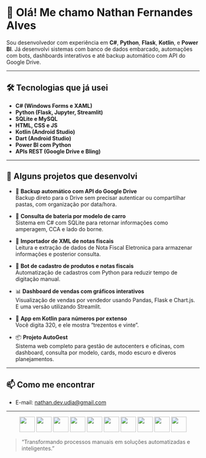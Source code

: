 # 👋 Olá! Me chamo Nathan Fernandes Alves

Sou desenvolvedor com experiência em **C#**, **Python**, **Flask**, **Kotlin**, e **Power BI**. Já desenvolvi sistemas com banco de dados embarcado, automações com bots, dashboards interativos e até backup automático com API do Google Drive.

---

## 🛠️ Tecnologias que já usei

- **C# (Windows Forms e XAML)**
- **Python (Flask, Jupyter, Streamlit)**
- **SQLite e MySQL**
- **HTML, CSS e JS**
- **Kotlin (Android Studio)**
- **Dart (Android Studio)**
- **Power BI com Python**
- **APIs REST (Google Drive e Bling)**

---

## 🧩 Alguns projetos que desenvolvi

- 🔄 **Backup automático com API do Google Drive**  
  Backup direto para o Drive sem precisar autenticar ou compartilhar pastas, com organização por data/hora.

- 🔋 **Consulta de bateria por modelo de carro**  
  Sistema em C# com SQLite para retornar informações como amperagem, CCA e lado do borne.

- 🧾 **Importador de XML de notas fiscais**  
  Leitura e extração de dados de Nota Fiscal Eletronica para armazenar informações e posterior consulta.

- 🤖 **Bot de cadastro de produtos e notas fiscais**  
  Automatização de cadastros com Python para reduzir tempo de digitação manual.

- 📊 **Dashboard de vendas com gráficos interativos**  
  Visualização de vendas por vendedor usando Pandas, Flask e Chart.js. E uma versão utilizando Streamlit.

- 📱 **App em Kotlin para números por extenso**  
  Você digita 320, e ele mostra “trezentos e vinte”.

- 📦 **Projeto AutoGest**  
  Sistema web completo para gestão de autocenters e oficinas, com dashboard, consulta por modelo, cards, modo escuro e diveros planejamentos.

---

## 📫 Como me encontrar

- E-mail: nathan.dev.udia@gmail.com

---

<div align="center">
  <img src="https://cdn.jsdelivr.net/gh/devicons/devicon/icons/csharp/csharp-original.svg" width="40" height="40" />
  <img src="https://cdn.jsdelivr.net/gh/devicons/devicon/icons/python/python-original.svg" width="40" height="40" />
  <img src="https://cdn.jsdelivr.net/gh/devicons/devicon/icons/flask/flask-original.svg" width="40" height="40" />
  <img src="https://cdn.jsdelivr.net/gh/devicons/devicon/icons/sqlite/sqlite-original.svg" width="40" height="40" />
  <img src="https://cdn.jsdelivr.net/gh/devicons/devicon/icons/html5/html5-original.svg" width="40" height="40" />
  <img src="https://cdn.jsdelivr.net/gh/devicons/devicon/icons/css3/css3-original.svg" width="40" height="40" />
  <img src="https://cdn.jsdelivr.net/gh/devicons/devicon/icons/javascript/javascript-original.svg" width="40" height="40" />
  <img src="https://cdn.jsdelivr.net/gh/devicons/devicon/icons/kotlin/kotlin-original.svg" width="40" height="40" />
  <img src="https://cdn.jsdelivr.net/gh/devicons/devicon/icons/jupyter/jupyter-original.svg" width="40" height="40" />
  <img src="https://img.icons8.com/color/48/000000/power-bi.png" width="40" height="40" />
</div>

> “Transformando processos manuais em soluções automatizadas e inteligentes.”
